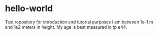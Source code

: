 # hello-world
Test repository for introduction and tutorial purposes
I am between 1e-1 m and 1e2 meters in height. My age is best measured in tp e44. 
